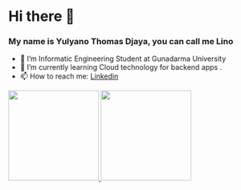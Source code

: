 # Hi there 👋
### My name is Yulyano Thomas Djaya, you can call me Lino

- 🔭 I’m Informatic Engineering Student at Gunadarma University
- 🌱 I’m currently learning Cloud technology for backend apps .
- 📫 How to reach me: [Linkedin](https://www.linkedin.com/in/yulyano-thomas-djaya-8326b6142/)
 
<p align="left">
<a href="https://github.com/linothomas14">
  <img height="180em" src="https://github-readme-stats-eight-theta.vercel.app/api?username=linothomas14&show_icons=true&theme=algolia&include_all_commits=true&count_private=true"/>
  <img height="180em" src="https://github-readme-stats-eight-theta.vercel.app/api/top-langs/?username=linothomas14&layout=compact&langs_count=8&theme=algolia"/>
</a>
</p>
